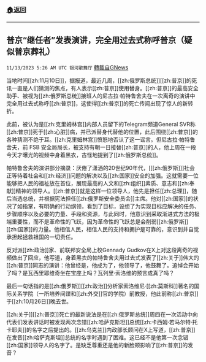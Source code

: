 ###  [:house:返回](README.md)
---


## 普京“继任者”发表演讲，完全用过去式称呼普京（疑似普京葬礼）
`11/13/2023 5:26 AM UTC 银河歌舞厅` [轉載自GNews](https://gnews.org/articles/1969522)

当地时间[[zh:11月10日]]，据报道，最近几周，[[zh:俄罗斯总统]][[zh:普京]]的死讯一直是人们猜测的焦点，有人表示[[zh:普京]]使用替身。[[zh:普京]]的最高安全助手、被视为[[zh:俄罗斯总统]]接班人的尼古拉·帕特鲁舍夫在一次离奇的演讲中完全用过去式称呼[[zh:普京]]，这使得[[zh:普京]]的死亡传闻出现了惊人的新转折。

此前，被认为是[[zh:克里姆林宫]]内部人员留下的Telegram频道General SVR称[[zh:普京]]死于[[zh:心脏]]病，并已派替身代替他的位置，此后围绕[[zh:普京]]的各种猜测不绝于耳。[[zh:克里姆林宫]]愤怒地否认了这一谣言。但尼古拉·帕特鲁舍夫，前 FSB 安全局局长，被支持有朝一日接替[[zh:普京]]的人，他上周在一段今天才曝光的视频中身着黑衣，古怪地提到了[[zh:俄罗斯总统]]。

帕特鲁舍夫的演讲部分摘录：厌倦了潇洒的20世纪90年代，[[[zh:俄罗斯]]]社会正等待着社会和[[zh:经济]]问题的解决以及[[zh:国家]]安全的加强。这就需要一位能够把人民的福祉放在首位，展现最高的人文和[[zh:组织]]素质、意志和[[zh:奉献]]精神的领导人。[[zh:普京]]就是这样一位领导人，他先是担任[[zh:总理]]，随后当选总统，并根据宪法担任[[zh:俄罗斯安全委员会]]主席。他对[[zh:国家]]的状况了如指掌，有明确的行动纲领，看到了目标，设想了为实现目标应解决的任务、步骤顺序以及必要的力量、手段和资源，与此同时，他意识到采取渐进式方法的极端重要性，而不是革命性的飞跃，因为革命性的飞跃总是会削弱[[zh:俄罗斯]][[zh:国家]]的力量。他相信人民，相信人民的支持和拥护是可靠的，意识到并自觉承担起拯救祖国的一切责任。

反对派[[zh:政治]]家、前联邦安全局上校Gennady Gudkov在X上对这段离奇的视频做出了回应，他写道，身着黑衣的帕特鲁舍夫用过去式发表了[[zh:关于]]伟大的[[zh:普京]]同志的演讲：他曾经是，他成为了，他领导了，他鼓舞了。追悼会开始了吗？是瓦西里耶维奇坐在宝座上吗？瓦列里·索洛维的预言成真了吗？

最后一句话指的是[[zh:俄罗斯]][[zh:政治]]分析家索洛维尼·[[zh:莫斯科]]著名的国际关系学院（一所培养间谍和[[zh:外交]]官的学院）前教授，他此前称[[zh:普京]]于[[zh:10月26日]]晚去世。

[[zh:关于]][[zh:普京]]死亡的最新说法是在[[zh:俄罗斯总统]]周四在一次活动中向代表们发表讲话时被发现两次念错[[zh:哈萨克斯坦]]总统[[zh:卡西姆·若马尔特·托卡耶夫]]的名字之后提出的。[[zh:乌克兰]]内政部长顾问在X上写道，[[zh:普京]]在发音[[zh:哈萨克斯坦]]总统的名字时遇到了困难。这已经不是他第一次念错[[zh:国家]]领导人的名字了。是缺乏尊重还是他的新脸颊影响了[[zh:普京]]的发音？
